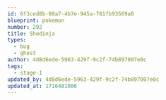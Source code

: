 ```yaml
---
id: 6f3ced8b-80a7-4b7e-945a-781fb93569a0
blueprint: pokemon
number: 292
title: Shedinja
types:
  - bug
  - ghost
author: 4d8d6ede-5963-429f-9c2f-74b897007e0c
tags:
  - stage-1
updated_by: 4d8d6ede-5963-429f-9c2f-74b897007e0c
updated_at: 1716481086
---
```


